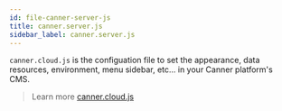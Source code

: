 ```yaml
---
id: file-canner-server-js
title: canner.server.js
sidebar_label: canner.server.js
---
```


`canner.cloud.js` is the configuation file to set the appearance, data resources, environment, menu sidebar, etc... in your Canner platform's CMS.

> Learn more [canner.cloud.js](cli-canner-cloud-js.md)
